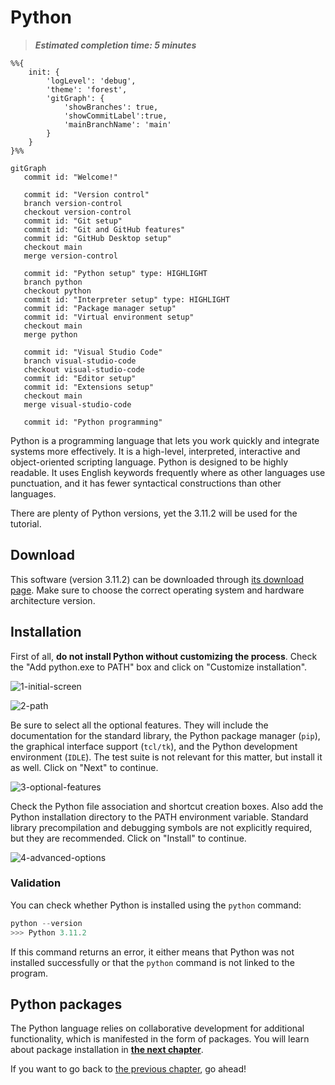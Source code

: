 # Python

> ***Estimated completion time: 5 minutes***

```mermaid
%%{
    init: {
        'logLevel': 'debug',
        'theme': 'forest',
        'gitGraph': {
            'showBranches': true,
            'showCommitLabel':true,
            'mainBranchName': 'main'
        }
    }
}%%

gitGraph
   commit id: "Welcome!"

   commit id: "Version control"
   branch version-control
   checkout version-control
   commit id: "Git setup"
   commit id: "Git and GitHub features"
   commit id: "GitHub Desktop setup"
   checkout main
   merge version-control

   commit id: "Python setup" type: HIGHLIGHT
   branch python
   checkout python
   commit id: "Interpreter setup" type: HIGHLIGHT
   commit id: "Package manager setup"
   commit id: "Virtual environment setup"
   checkout main
   merge python

   commit id: "Visual Studio Code"
   branch visual-studio-code
   checkout visual-studio-code
   commit id: "Editor setup"
   commit id: "Extensions setup"
   checkout main
   merge visual-studio-code

   commit id: "Python programming"
```

Python is a programming language that lets you work quickly and integrate systems more effectively. It is a high-level, interpreted, interactive and object-oriented scripting language. Python is designed to be highly readable. It uses English keywords frequently where as other languages use punctuation, and it has fewer syntactical constructions than other languages.

There are plenty of Python versions, yet the 3.11.2 will be used for the tutorial.

## Download

This software (version 3.11.2) can be downloaded through [its download page](https://www.python.org/downloads/release/python-3112). Make sure to choose the correct operating system and hardware architecture version.

## Installation

First of all, **do not install Python without customizing the process**. Check the "Add python.exe to PATH" box and click on "Customize installation".

![1-initial-screen](/.media/python/interpreter/installers/1-initial-screen.png)

![2-path](/.media/python/interpreter/installers/2-path.png)

Be sure to select all the optional features. They will include the documentation for the standard library, the Python package manager (`pip`), the graphical interface support (`tcl/tk`), and the Python development environment (`IDLE`). The test suite is not relevant for this matter, but install it as well. Click on "Next" to continue.

![3-optional-features](/.media/python/interpreter/installers/3-optional-features.png)

Check the Python file association and shortcut creation boxes. Also add the Python installation directory to the PATH environment variable. Standard library precompilation and debugging symbols are not explicitly required, but they are recommended. Click on "Install" to continue.

![4-advanced-options](/.media/python/interpreter/installers/4-advanced-options.png)

### Validation

You can check whether Python is installed using the `python` command:

```powershell
python --version
>>> Python 3.11.2
```

If this command returns an error, it either means that Python was not installed successfully or that the `python` command is not linked to the program.

## Python packages

The Python language relies on collaborative development for additional functionality, which is manifested in the form of packages. You will learn about package installation in [**the next chapter**](../packages/README.md).

If you want to go back to [the previous chapter](/docs/version-control/github-desktop/README.md), go ahead!
